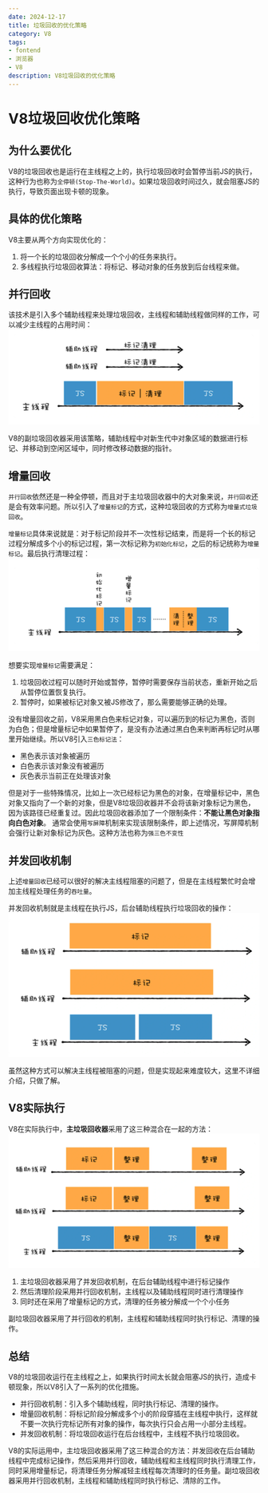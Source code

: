 ```yaml
---
date: 2024-12-17
title: 垃圾回收的优化策略
category: V8
tags:
- fontend
- 浏览器
- V8
description: V8垃圾回收的优化策略
---
```


# V8垃圾回收优化策略

## 为什么要优化

V8的垃圾回收也是运行在主线程之上的，执行垃圾回收时会暂停当前JS的执行，这种行为也称为`全停顿(Stop-The-World)`。如果垃圾回收时间过久，就会阻塞JS的执行，导致页面出现卡顿的现象。

## 具体的优化策略

V8主要从两个方向实现优化的：
1. 将一个长的垃圾回收分解成一个个小的任务来执行。
2. 多线程执行垃圾回收算法：将标记、移动对象的任务放到后台线程来做。

## 并行回收

该技术是引入多个辅助线程来处理垃圾回收，主线程和辅助线程做同样的工作，可以减少主线程的占用时间：
![并行回收工作机制](./%E5%B9%B6%E8%A1%8C%E5%9B%9E%E6%94%B6.png)

V8的副垃圾回收器采用该策略，辅助线程中对新生代中对象区域的数据进行标记、并移动到空闲区域中，同时修改移动数据的指针。

## 增量回收

`并行回收`依然还是一种全停顿，而且对于主垃圾回收器中的大对象来说，`并行回收`还是会有效率问题。所以引入了`增量标记`的方式，这种垃圾回收的方式称为`增量式垃圾回收`。

`增量标记`具体来说就是：对于标记阶段并不一次性标记结束，而是将一个长的标记过程分解成多个小的标记过程，第一次标记称为`初始化标记`，之后的标记统称为`增量标记`。最后执行清理过程：
![增量回收工作机制](./%E5%A2%9E%E9%87%8F%E6%A0%87%E8%AE%B0.png)

想要实现`增量标记`需要满足：
1. 垃圾回收过程可以随时开始或暂停，暂停时需要保存当前状态，重新开始之后从暂停位置恢复执行。
2. 暂停时，如果被标记对象又被JS修改了，那么需要能够正确的处理。

没有增量回收之前，V8采用黑白色来标记对象，可以遍历到的标记为黑色，否则为白色；但是增量标记中如果暂停了，是没有办法通过黑白色来判断再标记时从哪里开始继续。所以V8引入`三色标记法`：
+ 黑色表示该对象被遍历
+ 白色表示该对象没有被遍历
+ 灰色表示当前正在处理该对象

但是对于一些特殊情况，比如上一次已经标记为黑色的对象，在增量标记中，黑色对象又指向了一个新的对象，但是V8垃圾回收器并不会将该新对象标记为黑色， 因为该路径已经重复过。因此垃圾回收器添加了一个限制条件：**不能让黑色对象指向白色对象**。
通常会使用`写屏障`机制来实现该限制条件，即上述情况，写屏障机制会强行让新对象标记为灰色。这种方法也称为`强三色不变性`

## 并发回收机制

上述`增量回收`已经可以很好的解决主线程阻塞的问题了，但是在主线程繁忙时会增加主线程处理任务的`吞吐量`。

并发回收机制就是主线程在执行JS，后台辅助线程执行垃圾回收的操作：
![并发回收工作机制](./%E5%B9%B6%E5%8F%91%E5%9B%9E%E6%94%B6.png)

虽然这种方式可以解决主线程被阻塞的问题，但是实现起来难度较大，这里不详细介绍，只做了解。

## V8实际执行

V8在实际执行中，**主垃圾回收器**采用了这三种混合在一起的方法：
![V8主垃圾回收器](./V8%E5%AE%9E%E9%99%85%E5%9B%9E%E6%94%B6.png)

1. 主垃圾回收器采用了并发回收机制，在后台辅助线程中进行标记操作
2. 然后清理阶段采用并行回收机制，主线程以及辅助线程同时进行清理操作
3. 同时还在采用了增量标记的方式，清理的任务被分解成一个个小任务

副垃圾回收器采用了并行回收的机制，主线程和辅助线程同时执行标记、清理的操作。

## 总结

V8的垃圾回收运行在主线程之上，如果执行时间太长就会阻塞JS的执行，造成卡顿现象，所以V8引入了一系列的优化措施。

- 并行回收机制：引入多个辅助线程，同时执行标记、清理的操作。
- 增量回收机制：将标记阶段分解成多个小的阶段穿插在主线程中执行，这样就不要一次执行完标记所有对象的操作，每次执行只会占用一小部分主线程。
- 并发回收机制：将垃圾回收运行在后台线程中，主线程不执行垃圾回收。

V8的实际运用中，主垃圾回收器采用了这三种混合的方法：并发回收在后台辅助线程中完成标记操作，然后采用并行回收，辅助线程和主线程同时执行清理工作，同时采用增量标记，将清理任务分解减轻主线程每次清理时的任务量。副垃圾回收器采用并行回收机制，主线程和辅助线程同时执行标记、清除的工作。
